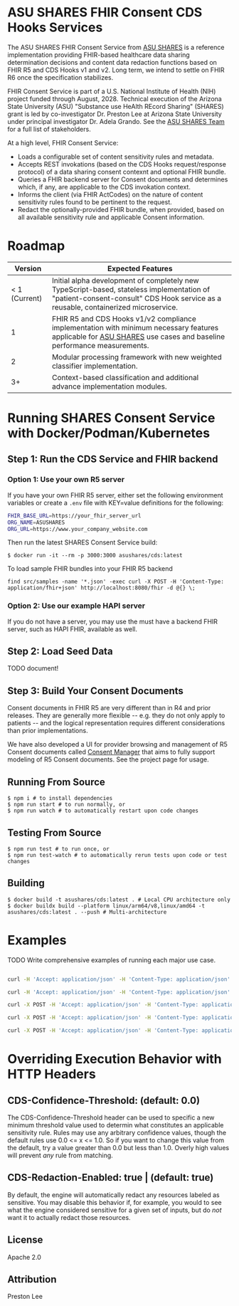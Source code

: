 # ASU SHARES FHIR Consent CDS Hooks Services

The ASU SHARES FHIR Consent Service from [ASU SHARES](https://www.asushares.com) is a reference implementation providing FHIR-based healthcare data sharing determination decisions and content data redaction functions based on FHIR R5 and CDS Hooks v1 and v2. Long term, we intend to settle on FHIR R6 once the specification stabilizes.

FHIR Consent Service is part of a U.S. National Institute of Health (NIH) project funded through August, 2028. Technical execution of the Arizona State University (ASU) "Substance use HeAlth REcord Sharing" (SHARES) grant is led by co-investigator Dr. Preston Lee at Arizona State University under principal investigator Dr. Adela Grando. See the [ASU SHARES Team](https://www.asushares.com/team) for a full list of stakeholders.

At a high level, FHIR Consent Service:

 - Loads a configurable set of content sensitivity rules and metadata. 
 - Accepts REST invokations (based on the CDS Hooks request/response protocol) of a data sharing consent contexnt and optional FHIR bundle.
 - Queries a FHIR backend server for Consent documents and determines which, if any, are applicable to the CDS invokation context.
 - Informs the client (via FHIR ActCodes) on the nature of content sensitivity rules found to be pertinent to the request.
 - Redact the optionally-provided FHIR bundle, when provided, based on all available sensitivity rule and applicable Consent information.

# Roadmap

| Version   | Expected Features                     |
| ----      | ----                                  |
| < 1 (Current)       | Initial alpha development of completely new TypeScript-based, stateless implementation of "patient-consent-consult" CDS Hook service as a reusable, containerized microservice. |
| 1          | FHIR R5 and CDS Hooks v1/v2 compliance implementation with minimum necessary features applicable for [ASU SHARES](https://www.asushares.com) use cases and baseline performance measurements.|
| 2          | Modular processing framework with new weighted classifier implementation.
| 3+        | Context-based classification and additional advance implementation modules.

# Running SHARES Consent Service with Docker/Podman/Kubernetes

## Step 1: Run the CDS Service and FHIR backend

### Option 1: Use your own R5 server
If you have your own FHIR R5 server, either set the following environment variables or create a `.env` file with KEY=value definitions for the following:

```bash
FHIR_BASE_URL=https://your_fhir_server_url
ORG_NAME=ASUSHARES
ORG_URL=https://www.your_company_website.com
```

Then run the latest SHARES Consent Service build:

```shell
$ docker run -it --rm -p 3000:3000 asushares/cds:latest
```

To load sample FHIR bundles into your FHIR R5 backend
```shell
find src/samples -name '*.json' -exec curl -X POST -H 'Content-Type: application/fhir+json' http://localhost:8080/fhir -d @{} \;
```
### Option 2: Use our example HAPI server

If you do not have a server, you may use the  must have a backend FHIR server, such as HAPI FHIR, available as well.  

## Step 2: Load Seed Data

TODO document!

## Step 3: Build Your Consent Documents

Consent documents in FHIR R5 are very different than in R4 and prior releases. They are generally more flexible -- e.g. they do not only apply to patients -- and the logical representation requires different considerations than prior implementations.

We have also developed a UI for provider browsing and management of R5 Consent documents called [Consent Manager](https://github.com/asushares/consent-manager) that aims to fully support modeling of R5 Consent documents. See the project page for usage.

## Running From Source

```shell
$ npm i # to install dependencies
$ npm run start # to run normally, or
$ npm run watch # to automatically restart upon code changes
```

## Testing From Source

```shell
$ npm run test # to run once, or
$ npm run test-watch # to automatically rerun tests upon code or test changes
```


## Building

```shell
$ docker build -t asushares/cds:latest . # Local CPU architecture only
$ docker buildx build --platform linux/arm64/v8,linux/amd64 -t asushares/cds:latest . --push # Multi-architecture
```

# Examples

TODO Write comprehensive examples of running each major use case.
```bash

curl -H 'Accept: application/json' -H 'Content-Type: application/json' http://localhost:3000

curl -H 'Accept: application/json' -H 'Content-Type: application/json' http://localhost:3000/cds-services

curl -X POST -H 'Accept: application/json' -H 'Content-Type: application/json' -d "@`pwd`/test/example-request-permit.json" http://localhost:3000/cds-services/patient-consent-consult

curl -X POST -H 'Accept: application/json' -H 'Content-Type: application/json' -d "@`pwd`/test/example-request-no-consent-found.json" http://localhost:3000/cds-services/patient-consent-consult

curl -X POST -H 'Accept: application/json' -H 'Content-Type: application/json' -d "@`pwd`/test/example-request-deny.json" http://localhost:3000/cds-services/patient-consent-consult
```

# Overriding Execution Behavior with HTTP Headers

## CDS-Confidence-Threshold: <number> (default: 0.0)

The CDS-Confidence-Threshold header can be used to specific a new minimum threshold value used to determin what constitutes an applicable sensitivity rule. Rules may use any arbitrary confidence values, though the default rules use 0.0 <= x <= 1.0. So if you want to change this value from the default, try a value greater than 0.0 but less than 1.0. Overly high values will prevent _any_ rule from matching.

## CDS-Redaction-Enabled: true | <any> (default: true)

By default, the engine will automatically redact any resources labeled as sensitive. You may disable this behavior if, for example, you would to see what the engine considered sensitive for a given set of inputs, but do _not_ want it to actually redact those resources.

## License

Apache 2.0

## Attribution

Preston Lee
